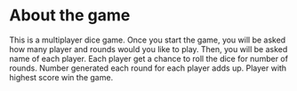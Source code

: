 # About the game
This is a multiplayer dice game. Once you start the game, you will be asked how many player and rounds would you like to play. Then, you will be asked name of each player. Each player get a chance to roll the dice for number of rounds. Number generated each round for each player adds up. Player with highest score win the game. 